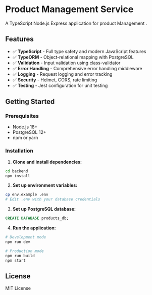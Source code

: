 # Product Management Service 

A TypeScript Node.js Express application for product Management .

## Features
- ✅ **TypeScript** - Full type safety and modern JavaScript features
- ✅ **TypeORM** - Object-relational mapping with PostgreSQL
- ✅ **Validation** - Input validation using class-validator
- ✅ **Error Handling** - Comprehensive error handling middleware
- ✅ **Logging** - Request logging and error tracking
- ✅ **Security** - Helmet, CORS, rate limiting
- ✅ **Testing** - Jest configuration for unit testing

## Getting Started

### Prerequisites
- Node.js 18+
- PostgreSQL 12+
- npm or yarn

### Installation

1. **Clone and install dependencies:**
```bash
cd backend
npm install
```

2. **Set up environment variables:**
```bash
cp env.example .env
# Edit .env with your database credentials
```

3. **Set up PostgreSQL database:**
```sql
CREATE DATABASE products_db;
```

4. **Run the application:**
```bash
# Development mode
npm run dev

# Production mode
npm run build
npm start
```

## License

MIT License
